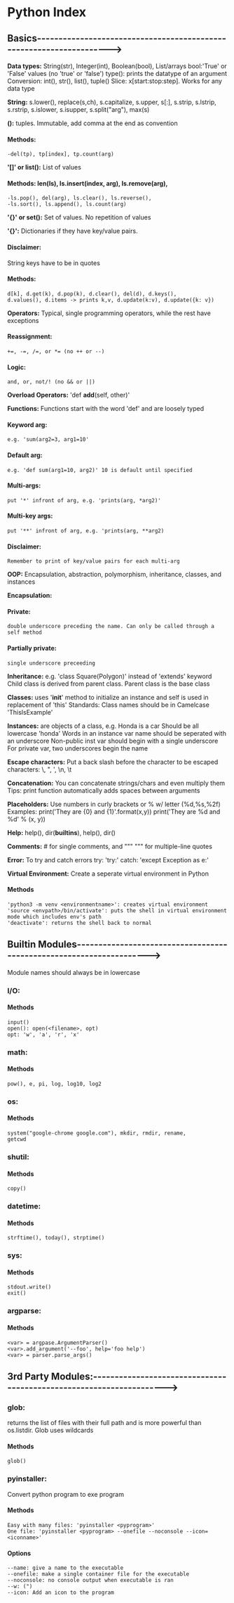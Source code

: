 # Python Index
## Basics-------------------------------------------------------------------->
**Data types:** String(str), Integer(int), Boolean(bool), List/arrays
    bool:'True' or 'False' values (no 'true' or 'false')
    type(): prints the datatype of an argument
    Conversion: int(), str(), list(), tuple()
    Slice: x[start:stop:step]. Works for any data type

**String:** s.lower(), replace(s,ch), s.capitalize, s.upper, s[:], 
		s.strip, s.lstrip, s.rstrip, s.islower, 
		s.isupper, s.split("arg"), max(s)

**():** tuples. Immutable, add comma at the end as convention
#### Methods: 
    -del(tp), tp[index], tp.count(arg) 

**'[]' or list():** List of values
#### Methods: len(ls), ls.insert(index, arg), ls.remove(arg), 
	-ls.pop(), del(arg), ls.clear(), ls.reverse(), 
	-ls.sort(), ls.append(), ls.count(arg)

**'{}' or set():** Set of values. No repetition of values
 
**'{}':** Dictionaries if they have key/value pairs. 
#### Disclaimer: 
String keys have to be in quotes
#### Methods: 
    d[k], d.get(k), d.pop(k), d.clear(), del(d), d.keys(),
    d.values(), d.items -> prints k,v, d.update(k:v), d.update({k: v})

**Operators:** Typical, single programming operators, while the rest have exceptions
#### Reassignment: 
    +=, -=, /=, or *= (no ++ or --)
#### Logic: 
    and, or, not/! (no && or ||)

**Overload Operators:** 'def __add__(self, other)' 

**Functions:** Functions start with the word 'def' and are loosely typed
#### Keyword arg: 
    e.g. 'sum(arg2=3, arg1=10'
#### Default arg: 
    e.g. 'def sum(arg1=10, arg2)' 10 is default until specified
#### Multi-args: 
    put '*' infront of arg, e.g. 'prints(arg, *arg2)'
#### Multi-key args: 
    put '**' infront of arg, e.g. 'prints(arg, **arg2)
#### Disclaimer: 
    Remember to print of key/value pairs for each multi-arg
		
**OOP:** Encapsulation, abstraction, polymorphism, inheritance, classes, and instances

**Encapsulation:**
#### Private: 
    double underscore preceding the name. Can only be called through a self method
#### Partially private: 
    single underscore preceeding

**Inheritance:** e.g. 'class Square(Polygon)' instead of 'extends' keyword
	Child class is derived from parent class. Parent class is the base class

**Classes:** uses '__init__' method to initialize an instance and self is used in replacement of 'this'
	Standards: Class names should be in Camelcase 'ThisIsExample'

**Instances:** are objects of a class, e.g. Honda is a car
	Should be all lowercase 'honda'
	Words in an instance var name should be seperated with an underscore
	Non-public inst var should begin with a single underscore
	For private var, two underscores begin the name

**Escape characters:** Put a back slash before the character to be escaped
	characters: \\, \", \', \n, \t

**Concatenation:** You can concatenate strings/chars and even multiply them
	Tips: print function automatically adds spaces between arguments

**Placeholders:** Use numbers in curly brackets or % w/ letter (%d,%s,%2f)
		Examples: print('They are {0} and {1}'.format(x,y))
			  print('They are %d and %d' % (x, y))

**Help:** help(), dir(__builtins__), help(<fname>), dir(<fname>)

**Comments:** # for single comments, and """ """ for multiple-line quotes

**Error:** To try and catch errors
	try: 'try:'
	catch: 'except Exception as e:'

**Virtual Environment:** Create a seperate virtual environment in Python
#### Methods
	'python3 -m venv <environmentname>': creates virtual environment
	'source <envpath>/bin/activate': puts the shell in virtual environment mode which includes env's path
	'deactivate': returns the shell back to normal

## Builtin Modules-------------------------------------------------------------------->
Module names should always be in lowercase

### I/O: 
#### Methods
	input()
	open(): open(<filename>, opt) 
	opt: 'w', 'a', 'r', 'x'	

### math: 
#### Methods
	pow(), e, pi, log, log10, log2

### os: 
#### Methods
	system("google-chrome google.com"), mkdir, rmdir, rename, 
	getcwd

### shutil: 
#### Methods
	copy() 

### datetime: 
#### Methods
	strftime(), today(), strptime()

### sys: 
#### Methods
	stdout.write()
	exit()
	
### argparse:
#### Methods
	<var> = argpase.ArgumentParser()
	<var>.add_argument('--foo', help='foo help')
	<var> = parser.parse_args()

## 3rd Party Modules:-------------------------------------------------------------------->

### glob: 
returns the list of files with their full path and is more powerful     than os.listdir. Glob uses wildcards
#### Methods
	glob()

### pyinstaller: 
Convert python program to exe program
#### Methods
	Easy with many files: 'pyinstaller <pyprogram>'
	One file: 'pyinstaller <pyprogram> --onefile --noconsole --icon=<iconname>'
#### Options
	--name: give a name to the executable
	--onefile: make a single container file for the executable
	--noconsole: no console output when executable is ran
	--w: (")
	--icon: Add an icon to the program
